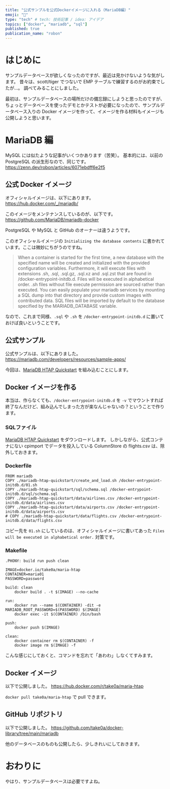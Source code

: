 ```yaml
---
title: "公式サンプルを公式Dockerイメージに入れる（MariaDB編）"
emoji: "🦭"
type: "tech" # tech: 技術記事 / idea: アイデア
topics: ["docker", "mariadb", "sql"]
published: true
publication_name: "robon"
---
```


# はじめに
サンプルデータベースが欲しくなったのですが、最近は見かけないような気がします。
昔々は、scott/tiger でつないで EMP テーブルで練習するのがお約束でしたが…。
調べてみることにしました。

最初は、サンプルデータベースの場所だけの備忘録にしようと思ったのですが、ちょっとデータベースを使ったデモとかテストが必要になったので、サンプルデータベース入りの Docker イメージを作って、イメージを作る材料もイメージも公開しようと思います。

# MariaDB 編
MySQL には似たような記事がいくつかあります（苦笑）。
基本的には、以前の PostgreSQL の派生形なので、同じです。
https://zenn.dev/robon/articles/6071ebdff6e2f5

## 公式 Docker イメージ
オフィシャルイメージは、以下にあります。
https://hub.docker.com/_/mariadb/

このイメージをメンテナンスしているのが、以下です。
https://github.com/MariaDB/mariadb-docker

PostgreSQL や MySQL と GitHub のオーナーは違うようです。

このオフィシャルイメージの `Initializing the database contents` に書かれています。ここは微妙にちがうのですね。

> When a container is started for the first time, a new database with the specified name will be created and initialized with the provided configuration variables. Furthermore, it will execute files with extensions .sh, .sql, .sql.gz, .sql.xz and .sql.zst that are found in /docker-entrypoint-initdb.d. Files will be executed in alphabetical order. .sh files without file execute permission are sourced rather than executed. You can easily populate your mariadb services by mounting a SQL dump into that directory⁠ and provide custom images⁠ with contributed data. SQL files will be imported by default to the database specified by the MARIADB_DATABASE variable.

なので、これまで同様、`.sql` や `.sh` を `/docker-entrypoint-initdb.d` に置いておけば良いということです。

## 公式サンプル
公式サンプルは、以下にありました。
https://mariadb.com/developers/resources/sample-apps/

今回は、[MariaDB HTAP Quickstart](https://github.com/mariadb-developers/mariadb-htap-quickstart) を組み込むことにします。


## Docker イメージを作る
本当は、作らなくても、`/docker-entrypoint-initdb.d` を `-v` でマウントすれば終了なんだけど、組み込んでしまった方が楽なんじゃないの？ということで作ります。

### SQLファイル
[MariaDB HTAP Quickstart](https://github.com/mariadb-developers/mariadb-htap-quickstart) をダウンロードします。
しかしながら、公式コンテナにない cpimport でデータを投入している ColumnStore の flights.csv は、除外しておきます。

### Dockerfile
```dockerfile: Dockerfile
FROM mariadb
COPY ./mariadb-htap-quickstart/create_and_load.sh /docker-entrypoint-initdb.d/01.sh
COPY ./mariadb-htap-quickstart/sql/schema.sql /docker-entrypoint-initdb.d/sql/schema.sql
COPY ./mariadb-htap-quickstart/data/airlines.csv /docker-entrypoint-initdb.d/data/airlines.csv
COPY ./mariadb-htap-quickstart/data/airports.csv /docker-entrypoint-initdb.d/data/airports.csv
# COPY ./mariadb-htap-quickstart/data/flights.csv /docker-entrypoint-initdb.d/data/flights.csv
```
コピー先を `01.sh` にしているのは、オフィシャルイメージに書いてあった `Files will be executed in alphabetical order.` 対策です。

### Makefile
```makefile: Makefile
.PHONY: build run push clean

IMAGE=docker.io/take0a/maria-htap
CONTAINER=maria01
PASSWORD=password

build: clean
	docker build . -t $(IMAGE) --no-cache

run:
	docker run --name $(CONTAINER) -dit -e MARIADB_ROOT_PASSWORD=$(PASSWORD) $(IMAGE)
	docker exec -it $(CONTAINER) /bin/bash

push:
	docker push $(IMAGE)

clean:
	docker container rm $(CONTAINER) -f
	docker image rm $(IMAGE) -f
```
こんな感じにしておくと、コマンドを忘れて「あわわ」しなくてすみます。

## Docker イメージ
以下で公開しました。
https://hub.docker.com/r/take0a/maria-htap

`docker pull take0a/maria-htap` で pull できます。

## GitHub リポジトリ
以下で公開しました。
https://github.com/take0a/docker-library/tree/main/mariadb

他のデータベースのものも公開したら、少しきれいにしておきます。

# おわりに
やはり、サンプルデータベースは必要ですよね。
